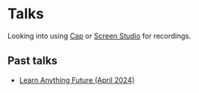# Talks

Looking into using [Cap](https://github.com/CapSoftware/Cap) or [Screen Studio](https://www.screen.studio/) for recordings.

## Past talks

- [Learn Anything Future (April 2024)](learn-anything-future-april-24)
